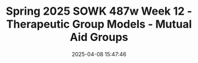 ---
layout: single_presentation
name: spring-2025-sowk-487w-week-12-therapeutic-group-models-mutual-aid-groups.md
title: "Spring 2025 SOWK 487w Week 12 - Therapeutic Group Models - Mutual Aid Groups"
date:  2025-04-08 15:47:46
presentation_id: OXRacY
permalink: /OXRacY/
redirect_from:
  - /presentations/OXRacY/spring-2025-sowk-487w-week-12-therapeutic-group-models-mutual-aid-groups
slides: 
  - slide_name: deck-OXRacY-large-0.jpeg
    slide_alt: "Logo with multicolored hands in a circle; 'Therapeutic Group Models: Mutual Aid Groups' text on dark blue background; large yellow gear graphic. 'Jacob Campbell, Ph.D. LICSW at Heritage University' with 'SOWK 487w Spring 2025.'"
  - slide_name: deck-OXRacY-large-1.jpeg
    slide_alt: "The image is a presentation slide displaying an agenda for Week 12. It lists topics: mutual aid groups, their dynamics, phases of helping, and facilitation."
  - slide_name: deck-OXRacY-large-2.jpeg
    slide_alt: "A wooden U.S. flag background features bold text: 'OUR AMERICA WITH LISA LING.' Below, in a yellow banner, it reads: 'Our America with Lisa Ling, Transgender Support Group Meeting.'"
  - slide_name: deck-OXRacY-large-3.jpeg
    slide_alt: "**Object**: Diagram**Action**: Describes components and strategies**Context**: The presentation slide details 'Components in Building a Trauma-Informed PLC,' highlighting learning strategies and themes. It includes self-care, evidence-based practices, resiliency, and systematic change. Key strategies are 'Follow Mutual Aid Model' and 'Incorporate an Interdisciplinary Framework.'"
  - slide_name: deck-OXRacY-large-4.jpeg
    slide_alt: "A slide presents information about a support group using mutual aid, featuring quotes from members expressing comfort and support. It describes facilitator roles and emphasizes trauma-informed practices."
  - slide_name: deck-OXRacY-large-5.jpeg
    slide_alt: "The slide lists elements of 'Dynamics of Mutual Aid' under 'Creating Many Helping Relationships,' such as sharing data and mutual support. Source is Shulman, 2020."
  - slide_name: deck-OXRacY-large-6.jpeg
    slide_alt: "A group of seven people sits in a circle, engaging in discussion, within a warmly-lit room. The slide's text reads: 'Sharing Data: Life Experiences, Knowledge, Views, Values.'"
  - slide_name: deck-OXRacY-large-7.jpeg
    slide_alt: "Cartoon figures row a boat together on the ocean, waving a flag. Text highlights the 'All-in-the-Same-Boat' phenomenon, explaining group empathy, perspective expansion, and universalizing struggles."
  - slide_name: deck-OXRacY-large-8.jpeg
    slide_alt: "The slide features text on a pink background explaining the 'Dialectical Process' with definitions and descriptions. It mentions thesis, antithesis, and synthesis in group discussions, referencing Shulman (2020, p. 347)."
  - slide_name: deck-OXRacY-large-9.jpeg
    slide_alt: "A 'Do Not Enter' sign displays spray-painted eyes on a red background, partially obscured by foliage. Text reads, 'Discussing a Taboo Area' and 'A mutual-aid process in which one member enters a taboo area of discussion, thereby freeing other members to enter as well' (Shulman, 2020, p. 375)."
  - slide_name: deck-OXRacY-large-10.jpeg
    slide_alt: "The image features a globe icon next to the text 'Developing a Universal Perspective.' It explains a mutual-aid process for perceiving universal issues, particularly in oppression. Points include recognizing systematic nature and consciousness-raising groups. (Shulman, 2020)"
  - slide_name: deck-OXRacY-large-11.jpeg
    slide_alt: "A bold, black, two-headed arrow points diagonally on a white background. Text nearby reads: 'Mutual Demand,' describing mutual aid with expectations, and 'Mutual Support,' referring to group acceptance. (Shulman, 2020)"
  - slide_name: deck-OXRacY-large-12.jpeg
    slide_alt: "A yellow desk lamp shines rightward on a blue background. Text reads: 'Make individual associations. Share feelings and connections with group members. It is easier to see the problems of someone else than the self. The learning process to improve problem-solving.' Bottom text: '(Shulman, 2020).' A black section reads: 'Individual Problem Solving.'"
  - slide_name: deck-OXRacY-large-13.jpeg
    slide_alt: "A pair of red theatrical masks representing comedy and tragedy are shown beneath the word 'Rehearsal.' Beside them, a quote discusses group dynamics in communication and practice."
  - slide_name: deck-OXRacY-large-14.jpeg
    slide_alt: "A row of colorful raised hands symbolize unity. The slide text discusses mutual aid in group tasks, highlighting the 'Strength-in-Numbers' phenomenon for challenging agency policy."
  - slide_name: deck-OXRacY-large-15.jpeg
    slide_alt: "The slide lists tasks and skills for Mutual Aid Groups, including directing members, identifying themes, reinforcing support norms, engaging in activities, and rehearsing. Text cites 'Gitterman, 2017.'"
  - slide_name: deck-OXRacY-large-16.jpeg
    slide_alt: "A building with 'Columbia Basin College' signage, behind a brick wall. An overlaying text box reads: 'Facilitate a group to help facilitate mutual aid of the members focused as a group of students. Directs group members to each other. Identifies and focuses on salient themes. Encourages and reinforces cooperative mutual support norms. Engagement members to participate in collective activities. Give participants the ability to do rehearsal.' The headline reads 'Mutual Aid for Students.'"
  - slide_name: deck-OXRacY-large-17.jpeg
    slide_alt: "Title: 'Mutual Aid Groups: Vulnerable and Resilient Populations.' Lists populations including those dealing with trauma, grief, AIDS, mental health, alternative sexual orientation, immigrants, violence, abuse, homelessness, elderly care, and isolation. (Gitterman, 2017)"
  - slide_name: deck-OXRacY-large-18.jpeg
    slide_alt: "A silhouetted social worker stands beside arrows symbolizing an 'Organic whole, dynamic system,' leading to 'Health, growth, & belonging.' Trees represent the 'Environment.' Text reads 'Mediating Function.'"
  - slide_name: deck-OXRacY-large-19.jpeg
    slide_alt: "A scale diagram balances 'External Mediation' and 'Internal Mediation.' Below, labeled ovals read 'External Environmental Stressors' and 'Internal Interpersonal Stressors.' Title: 'Mediating Function.' Source: Schwartz, 1961."
  - slide_name: deck-OXRacY-large-20.jpeg
    slide_alt: "Slide listing ten obstacles in mutual aid groups. Points include lack of clarity, hidden agendas, dominant authority, silent members, and lack of progress. Cited as (Steinberg, 2014)."
  - slide_name: deck-OXRacY-large-21.jpeg
    slide_alt: "The image features a presentation slide with text. On the left, it discusses 'Phases in Mutual Aid Groups,' prompting group discussion on the leader's role in transitions. The right shows a 'Case Study 7-1' on mutual-aid support for AIDS in substance recovery by Lawrence Shulman, with bibliographic reference '(Shulman, 2014).'"
  - slide_name: deck-OXRacY-large-22.jpeg
    slide_alt: "The slide features four red boxes labeled 'Preparation Phase,' 'Contract Phase,' 'Work Phase,' and 'Ending Phase,' stacked vertically with an arrow pointing downward, under the title 'Phases of Helping In a Mutual Aid Group.'"
  - slide_name: deck-OXRacY-large-23.jpeg
    slide_alt: "A diagram shows a funnel with stacked phases: 'Preparation Phase,' 'Contract Phase,' 'Work Phase,' and 'Ending Phase' in a presentation on 'Phases of Helping' in a mutual aid group. Text includes: - Organizational and work preparation- Group dynamics and functions preparation(Schwartz, 1971 as cited in Gitterman, 2017)"
  - slide_name: deck-OXRacY-large-24.jpeg
    slide_alt: "Arrow diagram displays four stacked phases: 'Preparation Phase,' 'Contract Phase,' 'Work Phase,' 'Ending Phase,' indicating progression. Text describes clear, mutual agreement and member reactions to services. (Source: Schwartz, 1971 in Gitterman, 2017)"
  - slide_name: deck-OXRacY-large-25.jpeg
    slide_alt: "Flowchart depicts 'Phases of Helping' in a mutual aid group. Stages: Preparation, Contract, Work, Ending. Key actions: find common ground, detect obstacles, contribute, define limits. (Schwartz, 1971 as cited in Gitterman, 2017)."
  - slide_name: deck-OXRacY-large-26.jpeg
    slide_alt: "A flow chart with four colored arrows labeled 'Preparation Phase,' 'Contract Phase,' 'Work Phase,' and 'Ending Phase' describes a process. Nearby text states 'Managing feelings' and 'Future planning.' (Schwartz, 1971 as cited in Gitterman, 2017)."
  - slide_name: deck-OXRacY-large-27.jpeg
    slide_alt: "A blue arrow labeled 'Mutual Aid' points right with 'Non Facilitated' on the left and 'Highly Facilitated' on the right, under the title 'Amount of Facilitation In Mutual Aid Groups.'"
  - slide_name: deck-OXRacY-large-28.jpeg
    slide_alt: "A presentation slide titled 'A-03: Research Paper to Inform Group Practice' outlines tasks for students: discussing findings, examining relationships, applying examples, and understanding theoretical frameworks in human behavior and interventions."
  - slide_name: deck-OXRacY-large-29.jpeg
    slide_alt: "The image is a table comparing 'Description' and 'Highly Developed' criteria for research papers. It includes categories like use of peer-reviewed research, translating research, applying theories, and APA formatting. Annotations explain HSBE theories."
presentation_description_md: >
  Week%2012%20is%20focused%20on%20mutual%20aid%20style%20groups.%20There%20are%20three%20readings%20for%20this%20week.%20First,%20Schwartz%20(2005),%20a%20republished%20article%20from%20the%20'80s,%20talks%20about%20social%20work%20groups%20and%20provides%20some%20good%20context%20for%20the%20mutual%20aid%20model,%20especially%20as%20Schwartz%20is%20one%20of%20the%20pioneers%20of%20the%20model.%20Shulman%20(2014)%20provides%20some%20practical%20examples%20of%20people%20in%20mutual%20groups.%20Rosenwald%20and%20Baird%20(2020)%20layer%20on%20how%20social%20workers%20can%20fit%20mutual%20aid%20group%20work%20within%20the%20context%20of%20trauma-informed%20care%20practices.%0A%0AThe%20agenda%20for%20the%20class%20session%20is%20as%20follows:%0A%0A-%20What%20are%20mutual%20aid%20groups%0A-%20Dynamics%20of%20mutual%20aid%20groups%0A-%20The%20phases%20of%20helping%20within%20the%20mutual%20aid%20process%0A-%20Facilitation%20of%20mutual%20aid
downloadable_slides: deck-OXRacY.pdf
slides_count: 30
header:
  teaser: deck-OXRacY-thumb-0.jpeg
presentation_video: 
location: "Heritage University"
tags:
  - Heritage University
  - BASW Program
  - SOWK 487w
---